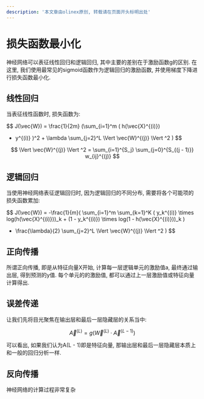 ```yaml
---
description: '本文章由olinex原创, 转载请在页面开头标明出处'
---
```


# 损失函数最小化

神经网络可以表征线性回归和逻辑回归, 其中主要的差别在于激励函数g的区别. 在这里, 我们使用最常见的sigmoid函数作为逻辑回归的激励函数, 并使用梯度下降进行损失函数最小化.

## 线性回归

当表征线性函数时, 损失函数为:

$$
J(\vec{W}) 
= \frac{1}{2m}
(\sum_{i=1}^m
(
h(\vec{X}^{(i)})
- y^{(i)}
)^2 + 
\lambda
\sum_{j=2}^L
\Vert \vec{W}^{(j)} \Vert ^2
)
$$

$$
\Vert \vec{W}^{(j)} \Vert ^2 = 
\sum_{i=1}^{S_j}
\sum_{j=0}^{S_{(j - 1)}}
w_{ij}^{(j)}
$$

## 逻辑回归

当使用神经网络表征逻辑回归时, 因为逻辑回归的不同分布, 需要将各个可能项的损失函数累加:

$$
J(\vec{W}) =
-\frac{1}{m}(
\sum_{i=1}^m
\sum_{k=1}^K
(
y_k^{(i)} \times log(h(\vec{X}^{(i)}))_k + 
(1 - y_k^{(i)}) \times log(1 - h(\vec{X}^{(i)}))_k
)
- \frac{\lambda}{2}
\sum_{j=2}^L
\Vert \vec{W}^{(j)} \Vert ^2
)
$$



## 正向传播

所谓正向传播, 即是从特征向量X开始, 计算每一层逻辑单元的激励值a, 最终通过输出层, 得到预测的y值. 每个单元的的激励值, 都可以通过上一层激励值或特征向量计算得出.

## 误差传递

让我们先将目光聚焦在输出层和最后一层隐藏层的关系当中:

$$
\vec{A}^{(L)} = g(\vec{W}^{(L)} \cdot \vec{A}^{(L-1)} )
$$

可以看出, 如果我们认为A\(L - 1\)即是特征向量, 那输出层和最后一层隐藏层本质上和一般的回归分析一样.



## 反向传播

神经网络的计算过程非常复杂



